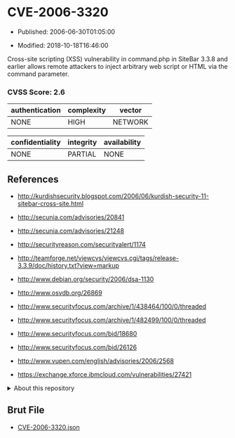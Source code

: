 # CVE-2006-3320

- Published: 2006-06-30T01:05:00

- Modified: 2018-10-18T16:46:00

Cross-site scripting (XSS) vulnerability in command.php in SiteBar 3.3.8 and earlier allows remote attackers to inject arbitrary web script or HTML via the command parameter.

### CVSS Score: **2.6**

| authentication | complexity | vector |
| --- | --- | --- |
| NONE | HIGH | NETWORK |

| confidentiality | integrity | availability |
| --- | --- | --- |
| NONE | PARTIAL | NONE |

## References

* http://kurdishsecurity.blogspot.com/2006/06/kurdish-security-11-sitebar-cross-site.html

* http://secunia.com/advisories/20841

* http://secunia.com/advisories/21248

* http://securityreason.com/securityalert/1174

* http://teamforge.net/viewcvs/viewcvs.cgi/tags/release-3.3.9/doc/history.txt?view=markup

* http://www.debian.org/security/2006/dsa-1130

* http://www.osvdb.org/26869

* http://www.securityfocus.com/archive/1/438464/100/0/threaded

* http://www.securityfocus.com/archive/1/482499/100/0/threaded

* http://www.securityfocus.com/bid/18680

* http://www.securityfocus.com/bid/26126

* http://www.vupen.com/english/advisories/2006/2568

* https://exchange.xforce.ibmcloud.com/vulnerabilities/27421

<details>
<summary>About this repository</summary> 

  This repository is part of the project [Live Hack CVE](https://github.com/Live-Hack-CVE). Main website can be found [www.live-hack.org](https://www.live-hack.org) 
  
  Made by [Sn0wAlice](https://github.com/Sn0wAlice) for the people that care about security and need to have a feed of the latest CVEs. Hope you enjoy it, don't forget to star the repo and follow me on [Twitter](https://twitter.com/Sn0wAlice) and [Github](https://github.com/Sn0wAlice). And that is my [personnal website](https://www.alice-snow.me/)

  - [Home Page](https://github.com/Live-Hack-CVE)
  - [Framework](https://github.com/Live-Hack-CVE/cve-framework)
  - [CVE database](https://github.com/Live-Hack-CVE/full_database)
  - [Changelog](https://github.com/Live-Hack-CVE/Changelog)
</details>

## Brut File

* [CVE-2006-3320.json](https://raw.githubusercontent.com/Live-Hack-CVE/full_database/main/cves/2006/CVE-2006-3320.json)

